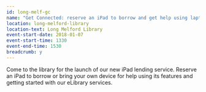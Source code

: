 ```yaml
---
id: long-melf-gc
name: "Get Connected: reserve an iPad to borrow and get help using laptops, tablets and smartphones"
location: long-melford-library
location-text: Long Melford Library
event-start-date: 2018-01-07
event-start-time: 1330
event-end-time: 1530
breadcrumb: y
---
```


Come to the library for the launch of our new iPad lending service. Reserve an iPad to borrow or bring your own device for help using its features and getting started with our eLibrary services.
